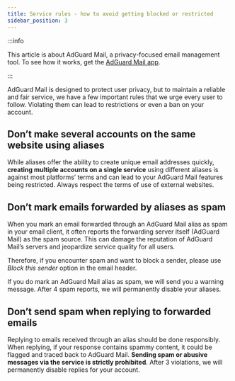 ```yaml
---
title: Service rules - how to avoid getting blocked or restricted
sidebar_position: 3
---
```


:::info

This article is about AdGuard Mail, a privacy-focused email management tool. To see how it works, get the [AdGuard Mail app](https://agrd.io/download-kb-mail).

:::

AdGuard Mail is designed to protect user privacy, but to maintain a reliable and fair service, we have a few important rules that we urge every user to follow. Violating them can lead to restrictions or even a ban on your account.

## Don’t make several accounts on the same website using aliases

While aliases offer the ability to create unique email addresses quickly, **creating multiple accounts on a single service** using different aliases is against most platforms’ terms and can lead to your AdGuard Mail features being restricted. Always respect the terms of use of external websites.

## Don’t mark emails forwarded by aliases as spam

When you mark an email forwarded through an AdGuard Mail alias as spam in your email client, it often reports the forwarding server itself (AdGuard Mail) as the spam source. This can damage the reputation of AdGuard Mail’s servers and jeopardize service quality for all users.

Therefore, if you encounter spam and want to block a sender, please use _Block this sender_ option in the email header.

If you do mark an AdGuard Mail alias as spam, we will send you a warning message. After 4 spam reports, we will permanently disable your aliases.

## Don’t send spam when replying to forwarded emails

Replying to emails received through an alias should be done responsibly. When replying, if your response contains spammy content, it could be flagged and traced back to AdGuard Mail. **Sending spam or abusive messages via the service is strictly prohibited**. After 3 violations, we will permanently disable replies for your account.
